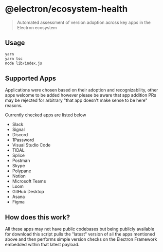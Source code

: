 # @electron/ecosystem-health

> Automated assessment of version adoption across key apps in the Electron ecosystem

## Usage

```bash
yarn
yarn tsc
node lib/index.js
```

## Supported Apps

Applications were chosen based on their adoption and recognizability, other apps welcome to be added however please be aware that app addition PRs may be rejected for arbitrary "that app doesn't make sense to be here" reasons.

Currently checked apps are listed below

* Slack
* Signal
* Discord
* 1Password
* Visual Studio Code
* TIDAL
* Splice
* Postman
* Skype
* Polypane
* Notion
* Microsoft Teams
* Loom
* GitHub Desktop
* Asana
* Figma

## How does this work?

All these apps may not have public codebases but being publicly available for download this script pulls the "latest" version of all the apps mentioned above and then performs simple version checks on the Electron Framework embedded within that latest payload. 
